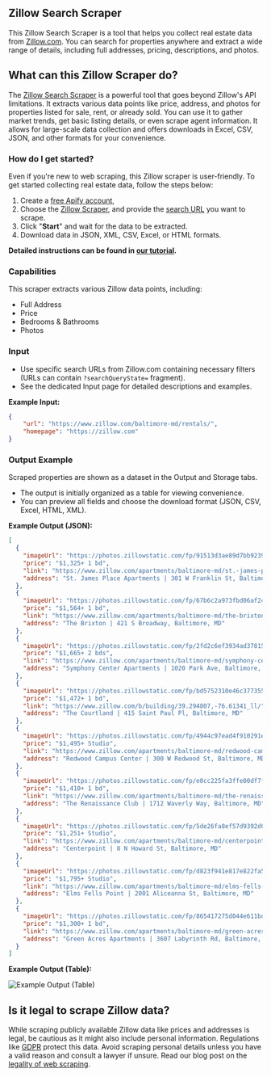 ## Zillow Search Scraper

This Zillow Search Scraper is a tool that helps you collect real estate data from [Zillow.com](https://www.zillow.com/). You can search for properties anywhere and extract a wide range of details, including full addresses, pricing, descriptions, and photos.

##  What can this Zillow Scraper do?

The [Zillow Search Scraper](https://apify.com/eunit/zillow-scraper) is a powerful tool that goes beyond Zillow's API limitations. It extracts various data points like price, address, and photos for properties listed for sale, rent, or already sold. You can use it to gather market trends, get basic listing details, or even scrape agent information. It allows for large-scale data collection and offers downloads in Excel, CSV, JSON, and other formats for your convenience.


###  How do I get started?

Even if you're new to web scraping, this Zillow scraper is user-friendly. To get started collecting real estate data, follow the steps below:

1. Create a [free Apify account](https://console.apify.com/sign-up),
2. Choose the [Zillow Scraper](https://apify.com/eunit/zillow-scraper), and provide the [search URL](https://apify.com/eunit/zillow-scraper) you want to scrape.
3. Click "**Start**" and wait for the data to be extracted.
4. Download data in JSON, XML, CSV, Excel, or HTML formats.

**Detailed instructions can be found in [our tutorial](https://blog.apify.com/scraping-real-estate-data).**

### Capabilities

This scraper extracts various Zillow data points, including:

* Full Address
* Price
* Bedrooms & Bathrooms
* Photos

### Input

* Use specific search URLs from Zillow.com containing necessary filters (URLs can contain `?searchQueryState=` fragment).
* See the dedicated Input page for detailed descriptions and examples.

**Example Input:**

```json
{
    "url": "https://www.zillow.com/baltimore-md/rentals/",
    "homepage": "https://zillow.com"
}
```

### Output Example

Scraped properties are shown as a dataset in the Output and Storage tabs.

* The output is initially organized as a table for viewing convenience.
* You can preview all fields and choose the download format (JSON, CSV, Excel, HTML, XML).

**Example Output (JSON):**

```json
[
  {
    "imageUrl": "https://photos.zillowstatic.com/fp/91513d3ae89d7bb92391e4ddca49ed49-p_e.jpg",
    "price": "$1,325+ 1 bd",
    "link": "https://www.zillow.com/apartments/baltimore-md/st.-james-place-apartments/5Xt4b5/",
    "address": "St. James Place Apartments | 301 W Franklin St, Baltimore, MD"
  },
  {
    "imageUrl": "https://photos.zillowstatic.com/fp/67b6c2a973fbd06af24067f83f5b6fde-p_e.jpg",
    "price": "$1,564+ 1 bd",
    "link": "https://www.zillow.com/apartments/baltimore-md/the-brixton/BpkRWN/",
    "address": "The Brixton | 421 S Broadway, Baltimore, MD"
  },
  {
    "imageUrl": "https://photos.zillowstatic.com/fp/2fd2c6ef3934ad3781592043ceb2056a-p_e.jpg",
    "price": "$1,665+ 2 bds",
    "link": "https://www.zillow.com/apartments/baltimore-md/symphony-center-apartments/5XjDKv/",
    "address": "Symphony Center Apartments | 1020 Park Ave, Baltimore, MD"
  },
  {
    "imageUrl": "https://photos.zillowstatic.com/fp/bd5752310e46c377355e042bdf8400ce-p_e.jpg",
    "price": "$1,472+ 1 bd",
    "link": "https://www.zillow.com/b/building/39.294807,-76.61341_ll/",
    "address": "The Courtland | 415 Saint Paul Pl, Baltimore, MD"
  },
  {
    "imageUrl": "https://photos.zillowstatic.com/fp/4944c97ead4f910291e2064476797f10-p_e.jpg",
    "price": "$1,495+ Studio",
    "link": "https://www.zillow.com/apartments/baltimore-md/redwood-campus-center/ByN4cS/",
    "address": "Redwood Campus Center | 300 W Redwood St, Baltimore, MD"
  },
  {
    "imageUrl": "https://photos.zillowstatic.com/fp/e0cc225fa3ffe00df7f2c712557a7179-p_e.jpg",
    "price": "$1,410+ 1 bd",
    "link": "https://www.zillow.com/apartments/baltimore-md/the-renaissance-club/5Xt3yT/",
    "address": "The Renaissance Club | 1712 Waverly Way, Baltimore, MD"
  },
  {
    "imageUrl": "https://photos.zillowstatic.com/fp/5de26fa8ef57d9392d0ce05d3e303e89-p_e.jpg",
    "price": "$1,251+ Studio",
    "link": "https://www.zillow.com/apartments/baltimore-md/centerpoint/5Xhv8L/",
    "address": "Centerpoint | 8 N Howard St, Baltimore, MD"
  },
  {
    "imageUrl": "https://photos.zillowstatic.com/fp/d823f941e817e822fa5a6cbd6758f436-p_e.jpg",
    "price": "$1,795+ Studio",
    "link": "https://www.zillow.com/apartments/baltimore-md/elms-fells-point/5YYqRv/",
    "address": "Elms Fells Point | 2001 Aliceanna St, Baltimore, MD"
  },
  {
    "imageUrl": "https://photos.zillowstatic.com/fp/865417275d044e611bdca9dc9b067cf8-p_e.jpg",
    "price": "$1,300+ 1 bd",
    "link": "https://www.zillow.com/apartments/baltimore-md/green-acres-apartments/5XkgnX/",
    "address": "Green Acres Apartments | 3607 Labyrinth Rd, Baltimore, MD"
  }
]
```

**Example Output (Table):**

![Example Output (Table)](https://i.postimg.cc/Ghx3dWDY/image.png)


## Is it legal to scrape Zillow data?

While scraping publicly available Zillow data like prices and addresses is legal, be cautious as it might also include personal information. Regulations like [GDPR](https://eur-lex.europa.eu/eli/reg/2016/679/oj) protect this data. Avoid scraping personal details unless you have a valid reason and consult a lawyer if unsure. Read our blog post on the [legality of web scraping](https://blog.apify.com/is-web-scraping-legal/).
